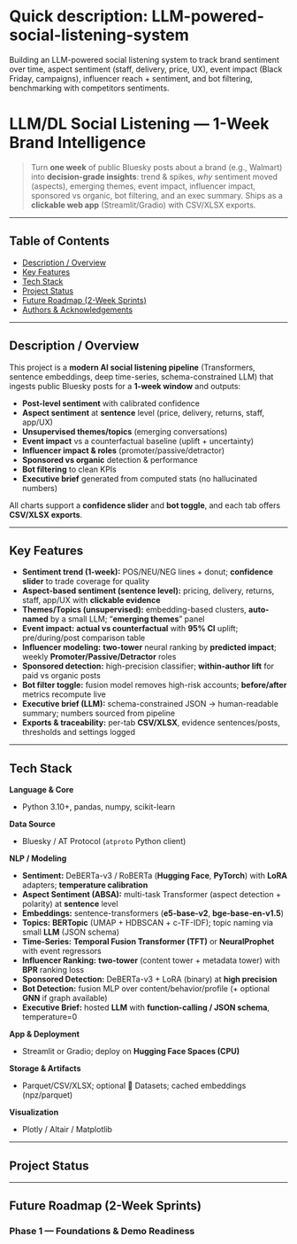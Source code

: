 # Quick description: LLM-powered-social-listening-system
Building an LLM-powered social listening system to track brand sentiment over time, aspect sentiment (staff, delivery, price, UX), event impact (Black Friday, campaigns), influencer reach + sentiment, and bot filtering, benchmarking with competitors sentiments.

# LLM/DL Social Listening — 1-Week Brand Intelligence

> Turn **one week** of public Bluesky posts about a brand (e.g., Walmart) into **decision-grade insights**: trend & spikes, *why* sentiment moved (aspects), emerging themes, event impact, influencer impact, sponsored vs organic, bot filtering, and an exec summary. Ships as a **clickable web app** (Streamlit/Gradio) with CSV/XLSX exports.

---

## Table of Contents
- [Description / Overview](#description--overview)
- [Key Features](#key-features)
- [Tech Stack](#tech-stack)
- [Project Status](#project-status)
- [Future Roadmap (2-Week Sprints)](#future-roadmap-2week-sprints)
- [Authors & Acknowledgements](#authors--acknowledgements)

---

## Description / Overview
This project is a **modern AI social listening pipeline** (Transformers, sentence embeddings, deep time-series, schema-constrained LLM) that ingests public Bluesky posts for a **1-week window** and outputs:

- **Post-level sentiment** with calibrated confidence  
- **Aspect sentiment** at **sentence** level (price, delivery, returns, staff, app/UX)  
- **Unsupervised themes/topics** (emerging conversations)  
- **Event impact** vs a counterfactual baseline (uplift + uncertainty)  
- **Influencer impact & roles** (promoter/passive/detractor)  
- **Sponsored vs organic** detection & performance  
- **Bot filtering** to clean KPIs  
- **Executive brief** generated from computed stats (no hallucinated numbers)

All charts support a **confidence slider** and **bot toggle**, and each tab offers **CSV/XLSX exports**.

---

## Key Features
- **Sentiment trend (1-week):** POS/NEU/NEG lines + donut; **confidence slider** to trade coverage for quality  
- **Aspect-based sentiment (sentence level):** pricing, delivery, returns, staff, app/UX with **clickable evidence**  
- **Themes/Topics (unsupervised):** embedding-based clusters, **auto-named** by a small LLM; “**emerging themes**” panel  
- **Event impact:** **actual vs counterfactual** with **95% CI** uplift; pre/during/post comparison table  
- **Influencer modeling:** **two-tower** neural ranking by **predicted impact**; weekly **Promoter/Passive/Detractor** roles  
- **Sponsored detection:** high-precision classifier; **within-author lift** for paid vs organic posts  
- **Bot filter toggle:** fusion model removes high-risk accounts; **before/after** metrics recompute live  
- **Executive brief (LLM):** schema-constrained JSON → human-readable summary; numbers sourced from pipeline  
- **Exports & traceability:** per-tab **CSV/XLSX**, evidence sentences/posts, thresholds and settings logged

---

## Tech Stack
**Language & Core**
- Python 3.10+, pandas, numpy, scikit-learn

**Data Source**
- Bluesky / AT Protocol (`atproto` Python client)

**NLP / Modeling**
- **Sentiment:** DeBERTa-v3 / RoBERTa (**Hugging Face**, **PyTorch**) with **LoRA** adapters; **temperature calibration**  
- **Aspect Sentiment (ABSA):** multi-task Transformer (aspect detection + polarity) at **sentence** level  
- **Embeddings:** sentence-transformers (**e5-base-v2**, **bge-base-en-v1.5**)  
- **Topics:** **BERTopic** (UMAP + HDBSCAN + c-TF-IDF); topic naming via small **LLM** (JSON schema)  
- **Time-Series:** **Temporal Fusion Transformer (TFT)** or **NeuralProphet** with event regressors  
- **Influencer Ranking:** **two-tower** (content tower + metadata tower) with **BPR** ranking loss  
- **Sponsored Detection:** DeBERTa-v3 + LoRA (binary) at **high precision**  
- **Bot Detection:** fusion MLP over content/behavior/profile (+ optional **GNN** if graph available)  
- **Executive Brief:** hosted **LLM** with **function-calling / JSON schema**, temperature=0

**App & Deployment**
- Streamlit or Gradio; deploy on **Hugging Face Spaces (CPU)**

**Storage & Artifacts**
- Parquet/CSV/XLSX; optional 🤗 Datasets; cached embeddings (npz/parquet)

**Visualization**
- Plotly / Altair / Matplotlib

---

## Project Status
----

## Future Roadmap (2-Week Sprints)

### Phase 1 — Foundations & Demo Readiness
